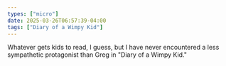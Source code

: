 ```yaml
---
types: ["micro"]
date: 2025-03-26T06:57:39-04:00
tags: ["Diary of a Wimpy Kid"]
---
```

Whatever gets kids to read, I guess, but I have never encountered a less sympathetic protagonist than Greg in "Diary of a Wimpy Kid."